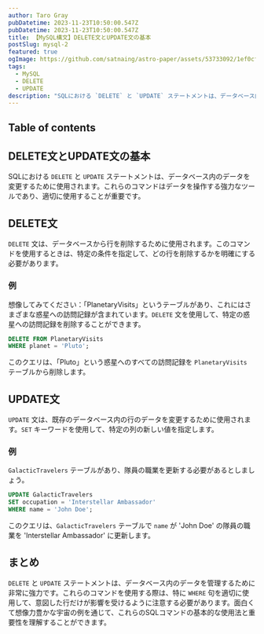 ```yaml
---
author: Taro Gray
pubDatetime: 2023-11-23T10:50:00.547Z
pubDatetime: 2023-11-23T10:50:00.547Z
title: 【MySQL構文】DELETE文とUPDATE文の基本
postSlug: mysql-2
featured: true
ogImage: https://github.com/satnaing/astro-paper/assets/53733092/1ef0cf03-8137-4d67-ac81-84a032119e3a
tags:
  - MySQL
  - DELETE
  - UPDATE
description: "SQLにおける `DELETE` と `UPDATE` ステートメントは、データベース内のデータを変更するために使用されます。これらのコマンドはデータを操作する強力なツールであり、適切に使用することが重要です。"
---
```


## Table of contents

## DELETE文とUPDATE文の基本

SQLにおける `DELETE` と `UPDATE` ステートメントは、データベース内のデータを変更するために使用されます。これらのコマンドはデータを操作する強力なツールであり、適切に使用することが重要です。

## DELETE文

`DELETE` 文は、データベースから行を削除するために使用されます。このコマンドを使用するときは、特定の条件を指定して、どの行を削除するかを明確にする必要があります。

### 例

想像してみてください：「PlanetaryVisits」というテーブルがあり、これにはさまざまな惑星への訪問記録が含まれています。`DELETE` 文を使用して、特定の惑星への訪問記録を削除することができます。

```sql
DELETE FROM PlanetaryVisits
WHERE planet = 'Pluto';
```

このクエリは、「Pluto」という惑星へのすべての訪問記録を `PlanetaryVisits` テーブルから削除します。

## UPDATE文

`UPDATE` 文は、既存のデータベース内の行のデータを変更するために使用されます。`SET` キーワードを使用して、特定の列の新しい値を指定します。

### 例

`GalacticTravelers` テーブルがあり、隊員の職業を更新する必要があるとしましょう。

```sql
UPDATE GalacticTravelers
SET occupation = 'Interstellar Ambassador'
WHERE name = 'John Doe';
```

このクエリは、`GalacticTravelers` テーブルで `name` が 'John Doe' の隊員の職業を 'Interstellar Ambassador' に更新します。

## まとめ

`DELETE` と `UPDATE` ステートメントは、データベース内のデータを管理するために非常に強力です。これらのコマンドを使用する際は、特に `WHERE` 句を適切に使用して、意図した行だけが影響を受けるように注意する必要があります。面白くて想像力豊かな宇宙の例を通じて、これらのSQLコマンドの基本的な使用法と重要性を理解することができます。
